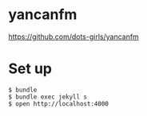 # yancanfm

https://github.com/dots-girls/yancanfm

# Set up

```
$ bundle
$ bundle exec jekyll s
$ open http://localhost:4000
```